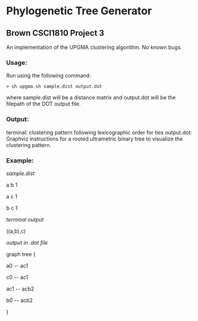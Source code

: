 # Phylogenetic Tree Generator
## Brown CSCI1810 Project 3 
An implementation of the UPGMA clustering algorithm. No known bugs. 

### Usage: 

Run using the following command: 

    > sh upgma.sh sample.dist output.dot
    
where sample.dist will be a distance matrix and output.dot will be the filepath of the DOT
output file.



### Output: 

terminal: clustering pattern following lexicographic order for ties
output.dot: Graphviz instructions for a rooted ultrametric binary tree 
to visualize the clustering pattern.



### Example:

*sample.dist*

a b 1

a c 1

b c 1



*terminal output*

((a,b),c)



*output in .dot file*

graph tree {

a0 -- ac1
	
c0 -- ac1
	
ac1 -- acb2
	
b0 -- acb2
	
}
